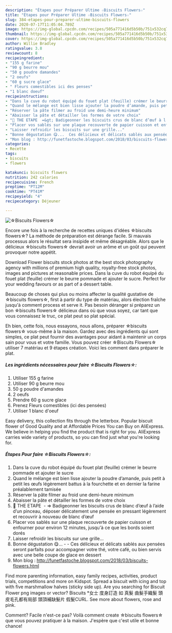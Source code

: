 ```yaml
---
description: "Étapes pour Préparer Ultime ☆Biscuits Flowers☆"
title: "Étapes pour Préparer Ultime ☆Biscuits Flowers☆"
slug: 384-etapes-pour-preparer-ultime-biscuits-flowers
date: 2020-07-17T11:05:04.789Z
image: https://img-global.cpcdn.com/recipes/505a771416d5b50b/751x532cq70/☆biscuits-flowers☆-photo-principale-de-la-recette.jpg
thumbnail: https://img-global.cpcdn.com/recipes/505a771416d5b50b/751x532cq70/☆biscuits-flowers☆-photo-principale-de-la-recette.jpg
cover: https://img-global.cpcdn.com/recipes/505a771416d5b50b/751x532cq70/☆biscuits-flowers☆-photo-principale-de-la-recette.jpg
author: Willie Bradley
ratingvalue: 3.8
reviewcount: 8
recipeingredient:
- "155 g farine"
- "90 g beurre mou"
- "50 g poudre damandes"
- "2 oeufs"
- "60 g sucre glace"
- " Fleurs comestibles ici des penses"
- "1 blanc doeuf"
recipeinstructions:
- "Dans la cuve du robot équipé du fouet plat (feuille) crémer le beurre pommade et ajouter le sucre"
- "Quand le mélange est bien lisse ajouter la poudre d’amande, puis petit à petit les œufs légèrement battus à la fourchette et en dernier la farine préalablement tamisée"
- "Réserver la pâte filmer au froid une demi-heure minimum"
- "Abaisser la pâte et détailler les formes de votre choix"
- "💬 THE ETAPE  =&gt; Badigeonner les biscuits crus de blanc d’œuf à l’aide d’un pinceau, déposer délicatement une pensée en pressant légèrement et recouvrir à nouveau de blanc d’œuf"
- "Placer vos sablés sur une plaque recouverte de papier cuisson et enfourner pour environ 12 minutes, jusqu&#39;à ce que les bords soient dorés"
- "Laisser refroidir les biscuits sur une grille..."
- "Bonne dégustation 😋...  Ces délicieux et délicats sablés aux pensées seront parfaits pour accompagner votre thé, votre café, ou bien servis avec une belle coupe de glace en dessert"
- "Mon blog : http://funetfastoche.blogspot.com/2018/03/biscuits-flowers.html"
categories:
- Recette
tags:
- biscuits
- flowers

katakunci: biscuits flowers 
nutrition: 242 calories
recipecuisine: French
preptime: "PT12M"
cooktime: "PT41M"
recipeyield: "4"
recipecategory: Déjeuner

---
```



![☆Biscuits Flowers☆](https://img-global.cpcdn.com/recipes/505a771416d5b50b/751x532cq70/☆biscuits-flowers☆-photo-principale-de-la-recette.jpg)

Encore une fois à la recherche de recettes uniques d'idées ☆biscuits flowers☆? La méthode de préparation est dérange facile. Si mauvais processus alors le résultat sera insipide et même désagréable. Alors que le délicieux ☆biscuits flowers☆ devrait avoir un arôme et un goût qui peuvent provoquer notre appétit.

Download Flower biscuits stock photos at the best stock photography agency with millions of premium high quality, royalty-free stock photos, images and pictures at reasonable prices. Dans la cuve du robot équipé du fouet plat (feuille) crémer le beurre pommade et ajouter le sucre. Perfect for your wedding favours or as part of a dessert table.

Beaucoup de choses qui plus ou moins affecter la qualité gustative de ☆biscuits flowers☆, first à partir du type de matériau, alors élection fraîche jusqu'à comment process et serve it. Pas besoin déranger si préparez un bon ☆biscuits flowers☆ délicieux dans où que vous soyez, car tant que vous connaissez le truc, ce plat peut so plat spécial.


Eh bien, cette fois, nous essayons, nous allons, préparer ☆biscuits flowers☆ vous-même à la maison. Gardez avec des ingrédients qui sont simples, ce plat peut fournir des avantages pour aidant à maintenir un corps sain pour vous et votre famille. Vous pouvez créer ☆Biscuits Flowers☆ utiliser 7 matériau et 9 étapes création. Voici les comment dans préparer le plat.

<!--inarticleads1-->

##### Les ingrédients nécessaires pour faire ☆Biscuits Flowers☆:

1. Utiliser 155 g farine
1. Utiliser 90 g beurre mou
1.  50 g poudre d&#39;amandes
1.  2 oeufs
1. Prendre 60 g sucre glace
1. Prenez  Fleurs comestibles (ici des pensées)
1. Utiliser 1 blanc d&#39;oeuf


Easy delivery, this collection fits through the letterbox. Popular biscuit flower of Good Quality and at Affordable Prices You can Buy on AliExpress. We believe in helping you find the product that is right for you. AliExpress carries wide variety of products, so you can find just what you&#39;re looking for. 

<!--inarticleads2-->

##### Étapes Pour faire ☆Biscuits Flowers☆:

1. Dans la cuve du robot équipé du fouet plat (feuille) crémer le beurre pommade et ajouter le sucre
1. Quand le mélange est bien lisse ajouter la poudre d’amande, puis petit à petit les œufs légèrement battus à la fourchette et en dernier la farine préalablement tamisée
1. Réserver la pâte filmer au froid une demi-heure minimum
1. Abaisser la pâte et détailler les formes de votre choix
1. 💬 THE ETAPE  - =&gt; Badigeonner les biscuits crus de blanc d’œuf à l’aide d’un pinceau, déposer délicatement une pensée en pressant légèrement et recouvrir à nouveau de blanc d’œuf
1. Placer vos sablés sur une plaque recouverte de papier cuisson et enfourner pour environ 12 minutes, jusqu&#39;à ce que les bords soient dorés
1. Laisser refroidir les biscuits sur une grille...
1. Bonne dégustation 😋... -  - Ces délicieux et délicats sablés aux pensées seront parfaits pour accompagner votre thé, votre café, ou bien servis avec une belle coupe de glace en dessert
1. Mon blog : http://funetfastoche.blogspot.com/2018/03/biscuits-flowers.html


Find more parenting information, easy family recipes, activities, product trials, competitions and more on Kidspot. Spread a biscuit with icing and top with five marshmallow halves (sticky side up). Are you searching for Biscuit Flower png images or vector? Biscuits *女士 度身訂造 如 真髮 曲髮手織髮 頭皮毛孔都有局部 頭頂補缺髮片 假髮CURL. See more about flowers, rose and pink. 


Comment? Facile n'est-ce pas? Voilà comment create ☆biscuits flowers☆ que vous pouvez pratiquer à la maison. J'espère que c'est utile et bonne chance!
